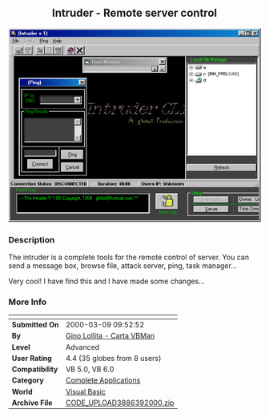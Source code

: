 ﻿<div align="center">

## Intruder \- Remote server control

<img src="PIC2000398375471.gif">
</div>

### Description

The intruder is a complete tools for the remote control of server. You can send a message box, browse file, attack server, ping, task manager...

Very cool! I have find this and I have made some changes...
 
### More Info
 


<span>             |<span>
---                |---
**Submitted On**   |2000-03-09 09:52:52
**By**             |[Gino Lollita \- Carta VBMan](https://github.com/Planet-Source-Code/PSCIndex/blob/master/ByAuthor/gino-lollita-carta-vbman.md)
**Level**          |Advanced
**User Rating**    |4.4 (35 globes from 8 users)
**Compatibility**  |VB 5\.0, VB 6\.0
**Category**       |[Complete Applications](https://github.com/Planet-Source-Code/PSCIndex/blob/master/ByCategory/complete-applications__1-27.md)
**World**          |[Visual Basic](https://github.com/Planet-Source-Code/PSCIndex/blob/master/ByWorld/visual-basic.md)
**Archive File**   |[CODE\_UPLOAD3886392000\.zip](https://github.com/Planet-Source-Code/gino-lollita-carta-vbman-intruder-remote-server-control__1-6498/archive/master.zip)








